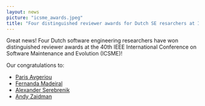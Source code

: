```yaml
---
layout: news
picture: "icsme_awards.jpeg"
title: "Four distinguished reviewer awards for Dutch SE resarchers at ICSME 2024"
---
```


Great news! Four Dutch software engineering researchers have won distinguished reviewer awards at the 40th IEEE International Conference on Software Maintenance and Evolution (ICSME)! 

Our congratulations to:
- [Paris Avgeriou](https://www.cs.rug.nl/~paris/)
- [Fernanda Madeiral](https://fermadeiral.github.io/)
- [Alexander Serebrenik](https://aserebre.win.tue.nl/)
- [Andy Zaidman](https://azaidman.github.io/)


